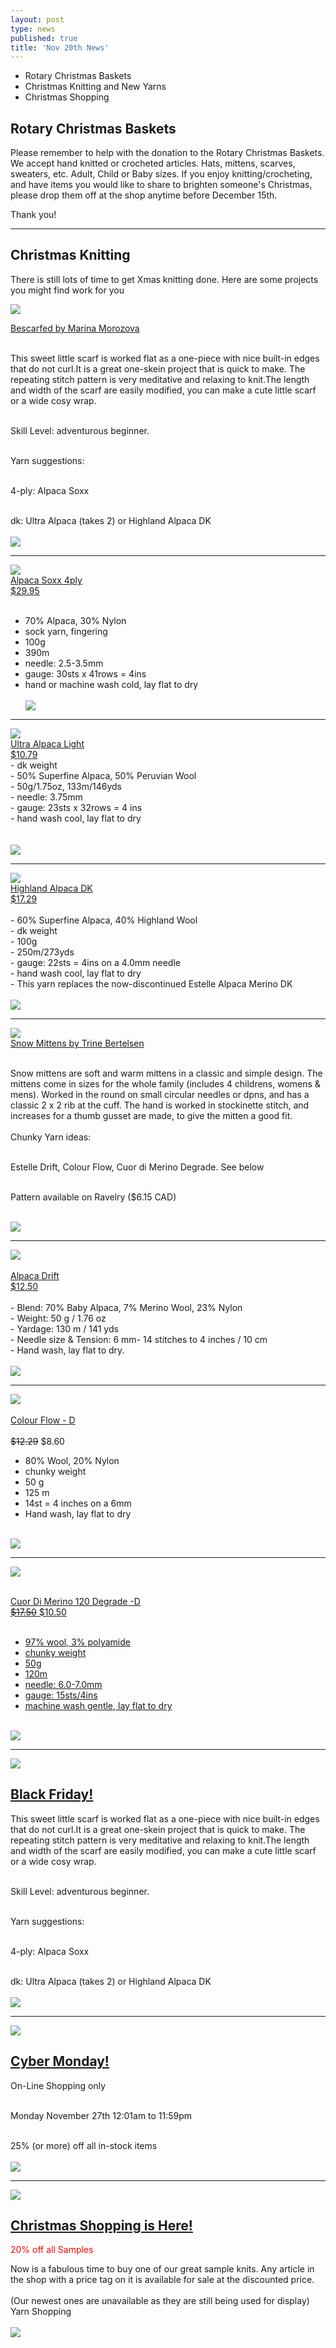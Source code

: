 ```yaml
---
layout: post
type: news
published: true
title: 'Nov 20th News'
---
```

- Rotary Christmas Baskets
- Christmas Knitting and New Yarns
- Christmas Shopping


<h2>Rotary Christmas Baskets</h2>
<p>Please remember to help with the donation to the Rotary Christmas Baskets. We accept hand knitted or crocheted articles. Hats, mittens, scarves, sweaters, etc. Adult, Child or Baby sizes. If you enjoy knitting/crocheting, and have items you would like to share to brighten someone's Christmas, please drop them off at the shop anytime before December 15th.</p>
<p>Thank you!</p>
<hr />
<h2>Christmas Knitting</h2>
<p>There is still lots of time to get Xmas knitting done. Here are some projects you might find work for you</p>

<p><a href="https://www.ravelry.com/patterns/library/bescarfed-scarf"><img src="/img/bescarfed.jpg"><br />

Bescarfed by Marina Morozova</a><br /><br />

This sweet little scarf is worked flat as a one-piece with nice built-in edges that do not curl.It is a great one-skein project that is quick to make. The repeating stitch pattern is very meditative and relaxing to knit.The length and width of the scarf are easily modified, you can make a cute little scarf or a wide cosy wrap.<br /><br />

Skill Level: adventurous beginner.<br /><br />

Yarn suggestions:<br /><br />

4-ply: Alpaca Soxx<br /><br />

dk: Ultra Alpaca (takes 2) or Highland Alpaca DK<br />
  <br />
<a href="https://www.ravelry.com/patterns/library/bescarfed-scarf"><img src="/img/btn_bescarfed.jpg"></a> </p>


<hr />
<p><a href="https://www.woolandsilkcoshop.com/products/alpaca-soxx-cashmere-4-ply"><img src="/img/alpaca_soxx.jpg"><br />
Alpaca Soxx 4ply<br />
$29.95</a><br /><br />

- 70% Alpaca, 30% Nylon<br />
- sock yarn, fingering<br />
- 100g<br />
- 390m<br />
- needle: 2.5-3.5mm<br />
- gauge: 30sts x 41rows = 4ins<br />
- hand or machine wash cold, lay flat to dry
<br /><br />
<a href="https://www.woolandsilkcoshop.com/products/alpaca-soxx-cashmere-4-ply"><img src="/img/btn_shop_now.jpg"></a> </p>
<hr />
<p><a href="https://www.woolandsilkcoshop.com/products/ultra-alpaca-light"><img src="/img/ultra_alpaca_light.jpg"><br />
Ultra Alpaca Light<br />
$10.79</a><br>
- dk weight<br />
- 50% Superfine Alpaca, 50% Peruvian Wool<br />
- 50g/1.75oz, 133m/146yds<br />
- needle:  3.75mm<br />
- gauge:  23sts x 32rows = 4 ins<br />
- hand wash cool, lay flat to dry<br />
<br /><br />
<a href="https://www.woolandsilkcoshop.com/products/ultra-alpaca-light"><img src="/img/btn_shop_now.jpg"></a> </p>
<hr />
<p><a href="https://www.woolandsilkcoshop.com/products/highland-alpaca-dk"><img src="/img/highland_alpaca_dk.jpg"><br />
Highland Alpaca DK<br />
$17.29</a><br /><br />
- 60% Superfine Alpaca, 40% Highland Wool<br />
- dk weight<br />
- 100g<br />
- 250m/273yds<br />
- gauge: 22sts = 4ins on a 4.0mm needle<br />
-  hand wash cool, lay flat to dry<br />
- ﻿This yarn replaces the now-discontinued Estelle Alpaca Merino DK<br /><br />
<a href="https://www.woolandsilkcoshop.com/products/highland-alpaca-dk"><img src="/img/btn_shop_now.jpg"></a> </p>
<hr />
<p><a href="https://www.ravelry.com/patterns/library/snow-mittens-6"><img src="/img/snow_mittens.jpg"><br />
Snow Mittens by Trine Bertelsen</a><br /><br />

Snow mittens are soft and warm mittens in a classic and simple design. The mittens come in sizes for the whole family (includes 4 childrens, womens & mens). Worked in the round on small circular needles or dpns, and has a classic 2 x 2 rib at the cuff. The hand is worked in stockinette stitch, and increases for a thumb gusset are made, to give the mitten a good fit.
<br /><br />
Chunky Yarn ideas:<br /><br />

Estelle Drift, Colour Flow, Cuor di Merino Degrade. See below<br /><br />

Pattern available on Ravelry ($6.15 CAD)<br /><br />

<a href="https://www.ravelry.com/patterns/library/snow-mittens-6"><img src="/img/btn_snow_mittens.jpg"></a> </p>
<hr />

<p><a href="https://www.woolandsilkcoshop.com/products/estelle-alpaca-drift"><img src="/img/alpaca_d.jpg"><br /><br />
Alpaca Drift<br />
$12.50<br /><br /></a>
- Blend: 70% Baby Alpaca, 7% Merino Wool, 23% Nylon<br />
- Weight: 50 g / 1.76 oz<br />
- Yardage: 130 m / 141 yds<br />
- Needle size & Tension: 6 mm- 14 stitches to 4 inches / 10 cm<br />
- Hand wash, lay flat to dry.<br />
<br />
<a href="https://www.woolandsilkcoshop.com/products/estelle-alpaca-drift"><img src="/img/btn_shop_now.jpg"></a> </p>

<hr />

<p><a href="https://www.woolandsilkcoshop.com/products/estelle-colour-flow"><img src="/img/colour_flow.jpg"><br /><br />
Colour Flow - D</a><br /><br />
<s>$12.29</s> $8.60<br />

- 80% Wool, 20% Nylon<br />
- chunky weight<br />
- 50 g <br />
- 125 m <br />
- 14st = 4 inches on a 6mm<br />
- Hand wash, lay flat to dry<br />
<br />
<a href="https://www.woolandsilkcoshop.com/products/estelle-colour-flow"><img src="/img/btn_shop_now.jpg"></a> </p>
<hr />

<p><a href="https://www.woolandsilkcoshop.com/products/cuor-di-merino-degrade"><img src="/img/di_merino.jpg"><br /><br />

Cuor Di Merino 120 Degrade -D<br />
<s>$17.50</s> $10.50<br /><br />

- 97% wool, 3% polyamide<br />
- chunky weight<br />
- 50g<br />
- 120m<br />
- needle: 6.0-7.0mm<br />
- gauge:  15sts/4ins<br />
- machine wash gentle, lay flat to dry<br />
<br />
<a href="https://www.woolandsilkcoshop.com/products/cuor-di-merino-degrade"><img src="/img/btn_shop_now.jpg"></a> </p>
<hr />
<p><a href="https://www.woolandsilkcoshop.com/"><img src="/img/black_friday.jpg"><br />

<h2>Black Friday!</h2></a>

<p>This sweet little scarf is worked flat as a one-piece with nice built-in edges that do not curl.It is a great one-skein project that is quick to make. The repeating stitch pattern is very meditative and relaxing to knit.The length and width of the scarf are easily modified, you can make a cute little scarf or a wide cosy wrap.<br /><br />

Skill Level: adventurous beginner.<br /><br />

Yarn suggestions:<br /><br />

4-ply: Alpaca Soxx<br /><br />

dk: Ultra Alpaca (takes 2) or Highland Alpaca DK<br />
  <br />
<a href="https://www.woolandsilkcoshop.com/"><img src="/img/btn_preview.jpg"></a> </p>


<hr />
<a href="https://www.woolandsilkcoshop.com/"><img src="/img/cyber_monday_2023.jpg"><br />

<h2>Cyber Monday!</h2></a>

<p>On-Line Shopping only<br /><br />

Monday November 27th 12:01am to 11:59pm<br /><br />

25% (or more) off all in-stock items<br />
  <br />
<a href="https://www.woolandsilkcoshop.com/"><img src="/img/btn_preview.jpg"></a> </p>


<hr />

<p><a href="https://www.woolandsilkcoshop.com/"><img src="/img/christmas_shopping.jpg"><br />

<h2>Christmas Shopping is Here!
</h2></a>
<p></p><font color="red">20% off all Samples</font>

Now is a fabulous time to buy one of our great sample knits. Any article in the shop with a price tag on it is available for sale at the discounted price.
<br /><br />
(Our newest ones are unavailable as they are still being used for display)
Yarn Shopping<br /><br />
<a href="https://www.woolandsilkcoshop.com/"><img src="/img/btn_yarn_shopping.jpg"></a> </p>
